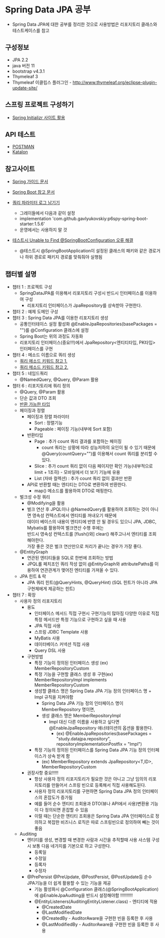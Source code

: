 # Spring Data JPA 공부
* Spring Data JPA에 대한 공부를 정리한 것으로 사용방법은 리포지토리 클래스와 테스트케이스를 참고  

## 구성정보
* JPA 2.2
* java 버전 11
* bootstrap v4.3.1
* Thymeleaf 3
* Thymeleaf 이클립스 플러그인 - http://www.thymeleaf.org/eclipse-plugin-update-site/

## 스프링 프로젝트 구성하기
* [Spring Initializr 사이트 활용](https://start.spring.io/)

## API 테스트
* [POSTMAN](https://www.postman.com/)
* [Katalon](https://www.katalon.com/)

## 참고사이트
 - [Spring 가이드 문서](https://spring.io/guides)
 - [Spring Boot 참고 문서](https://docs.spring.io/spring-boot/docs/)
 - [쿼리 파라미터 로그 남기기](https://github.com/gavlyukovskiy/spring-boot-data-source-decorator)
    - 그레이들에서 다음과 같이 설정
    - implementation 'com.github.gavlyukovskiy:p6spy-spring-boot-starter:1.5.6' 
    - 운영에서는 사용하지 말 것
    
 - [테스트시 Unable to Find @SpringBootConfiguration 오류 해결 ](https://www.baeldung.com/spring-boot-unable-to-find-springbootconfiguration-with-datajpatest)
    - @테스트시 @SpringBootApplication이 설정된 클래스의 패키와 같은 경로거나 하위 경로로 패키지 경로를 맞춰줘야 실행됨

## 챕터별 설명
 - 챕터 1 : 프로젝트 구성
    - SpringDataJPA를 이용해서 리포지토리 구성시 반드시 인터페이스를 이용하여 구성
        - 리포지토리 인터페이스가 JpaRepository를 상속받아 구현한다. 
 - 챕터 2 : 예제 도메인 구성
 - 챕터 3 : Spring Data JPA를 이용한 리포지토리 생성
    - 공통인터테이스 설정 활성화 @EnableJpaRepositories(basePackages = "")를 @Configuration 클래스에 설정
    - Spring Boot는 위의 과정도 자동화
    - 리포지토리 인터페이스(중요!!!)에서 JpaRepository<엔티티타입, PK타입> 인터페이스를 구현
 - 챕터 4 : 메소드 이름으로 쿼리 생성
    - [쿼리 메소드 키워드 참고 1.](https://docs.spring.io/spring-data/jpa/docs/current/reference/html/#repository-query-keywords)
    - [쿼리 메소드 키워드 참고 2.](https://docs.spring.io/spring-data/jpa/docs/current/reference/html/#repositories.limit-query-result)
 - 챕터 5 : 네임드쿼리
    - @NamedQuery, @Query, @Param 활용
 - 챕터 6 : 리포지토리에 쿼리 정의
    - @Query, @Param 활용 
    - 단순 값과 DTO 조회
    - [반환 가능한 타입](https://docs.spring.io/spring-data/jpa/docs/current/reference/html/#repository-query-return-types)
    - 페이징과 정렬
        - 페이징과 정렬 파라미터
            - Sort : 정렬기능
            - Pageable : 페이징 기능(내부에 Sort 포함)
        - 반환타입 
            - Page : 추가 count 쿼리 결과를 포함하는 페이징
                - count 쿼리는 상황에 따라 성능저하의 요인이 될 수 있기 때문에 @Query(countQuery="")를 이용해서 count 쿼리를 분리할 수 있다.
            - Slice : 추가 count 쿼리 없이 다음 페이지만 확인 가능(내부적으로 limit + 1조히) - 모바일에서 더 보기 기능에 유용
            - List (자바 컬렉션) : 추가 count 쿼리 없이 결과만 반환 
       - API로 반환할 때는 엔티티는 DTO로 변환하여 반환한다.
           - map() 메소드를 활용하여 DTO로 매핑한다.
    - 벌크성 수정 쿼리
        - @Modifying을 활용
        - 벌크 연산 후 JPQL이나 @NamedQuery를 활용하여 조회하는 것이 아니면 영속성 컨텍스트에서 엔티티를 꺼내오기 때문에  
          데이터 베이스의 내용이 엔티티에 반영 안 될 경우도 있으니 JPA, JDBC, Mybatis를 활용하여 벌크연산 수행 후에는  
          반드시 영속성 컨텍스트를 [flush()와] clear() 해주고나서 엔티티를 조회해야한다.  
          가장 좋은 것은 벌크 연산만으로 처리가 끝나는 경우가 가장 좋다. 
    - @EntityGraph
        - 연관된 엔티티들을 SQL로 한번에 조회하는 방법
        - JPQL롤 페치조인 쿼리 작성 없이 @EntityGraph와 attributePaths를 이용하여 연관관계가 맺어진 엔티티를 가져올 수 있다.
    - JPA 힌트 & 락
        - JPA 쿼리 힌트(@QueryHints, @QueryHint) (SQL 힌트가 아니라 JPA 구현체에게 제공하는 힌트)
 - 챕터 7 : 확장
    - 사용자 정의 리포지토리 
        - 용도
            - 인터페이스 메서드 직접 구현시 구현기능이 많아짐 다양한 이유로 직접 특정 메서드만 특정 기능으로 구현하고 싶을 때 사용
            - JPA 직접 사용
            - 스프링 JDBC Template 사용
            - MyBatis 사용
            - 데이터베이스 커넥션 직접 사용
            - Query DSL 사용
       - 구현방법
            - 특정 기능이 정의된 인터페이스 생성 (ex) MemberRepositoryCustom
            - 특정 기능을 구현할 클래스 생성 후 구현(ex) MemberRepositoryImpl implements MemberRepositoryCustom
            - 생성할 클래스 명은 Spring Data JPA 기능 정의 인터페이스 명 + Impl 규칙을 지켜야함
                - Spring Data JPA 기능 정의 인터페이스 명이 MemberRepository 명이면,
                - 생성 클래스 명은 MemberRepositoryImpl
                    - Impl 대신 다른 이름을 사용하고 싶다면 @EnableJpaRepository 애너테이션의 옵션을 활용한다.
                        - (ex) @EnableJpaRepositories(basePackages = "study.datajpa.repository", repositoryImplementationPostfix = "Impl")
            - 특정 기능의 정의된 인터페이스를 Spring Data JPA 기능 정의 인터페이스가 상속 받게 함
                - (ex) MemberRepository extends JpaRepository<T,ID>, MemberRepositoryCustom
       - 권장사항 중요!!!!!
            - 항상 사용자 정의 리포지토리가 필요한 것은 아니고 그냥 임의의 리포지토리를 만들어서 스프링 빈으로 등록해서 직접 사용해도된다.
            - 사용자 정의 리포지토리를 구현하면 Spring Data JPA 정의 인터페이스의 혼잡도가 증가됨
            - 예를 들어 순수 엔티티 조회용과 DTO(뷰나 API에서 사용)변환용 기능이 다 정의되면 혼잡할 수 있음
            - 이럴 때는 단순한 엔티티 조회용은 Spring Data JPA 인터페이스로 정의하고 복잡한 비즈니스 로직은 따로 스프링빈으로 정의하여 빼는 것이 좋음 
    - Auditing
       - 엔티티를 생성, 변경할 때 변경한 사람과 시간을 추적할때 사용 사스템 구성시 보통 다음 네가지를 기본으로 하고 구성한다.
           - 등록일
           - 수정일
           - 등록자
           - 수정자
       - @PrePersist @PreUpdate, @PostPersist, @PostUpdate등 순수 JPA기능을 더 쉽게 활용할 수 있는 기능을 제공
           - 기능 활성화시 @Configuration 클래스(@SpringBootApplication)에 @EnableJpaAudting을 반드시 설정해야함 !!!!!!!!!!
           - @EntityListeners(AuditingEntityListener.class) - 엔티티에 적용
               - @CreatedDate
               - @LastModifiedDate
               - @CreatedBy - AuditorAware<Type>을 구현한 빈을 등록한 후 사용
               - @LastModifiedBy - AuditorAware<Type>을 구현한 빈을 등록한 후 사용